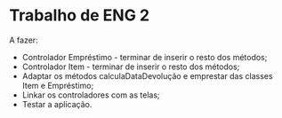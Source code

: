 # Trabalho de ENG 2

A fazer:
- Controlador Empréstimo - terminar de inserir o resto dos métodos;
- Controlador Item - terminar de inserir o resto dos métodos;
- Adaptar os métodos calculaDataDevolução e emprestar das classes Item e Empréstimo;
- Linkar os controladores com as telas;
- Testar a aplicação.
